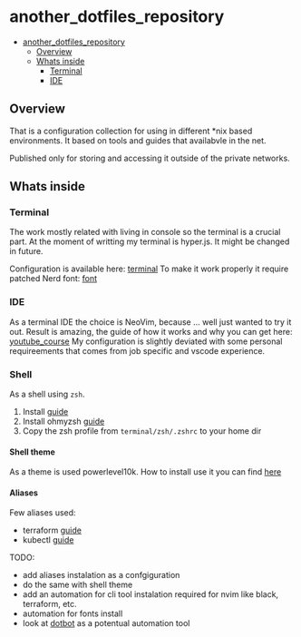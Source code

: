 # another_dotfiles_repository

<!--toc:start-->
- [another_dotfiles_repository](#anotherdotfilesrepository)
  - [Overview](#overview)
  - [Whats inside](#whats-inside)
    - [Terminal](#terminal)
    - [IDE](#ide)
<!--toc:end-->

## Overview

That is a configuration collection for using in different *nix based environments.
It based on tools and guides that availabvle in the net.

Published only for storing and accessing it outside of the private networks.

## Whats inside 

### Terminal 

The work mostly related with living in console so the terminal is a crucial part.
At the moment of writting my terminal is hyper.js. It might be changed in future.

Configuration is available here: [terminal](terminal/hyper/config/hyper.js)
To make it work properly it require patched Nerd font: [font](terminal/fonts/README.md)

### IDE

As a terminal IDE the choice is NeoVim, because ... well just wanted to try it out.
Result is amazing, the guide of how it works and why you can get here: [youtube_course](https://www.youtube.com/watch?v=zHTeCSVAFNY&list=PLsz00TDipIffreIaUNk64KxTIkQaGguqn)
My configuration is slightly deviated with some personal requireements that comes from job specific and vscode experience.


### Shell 

As a shell using `zsh`.
1. Install [guide](https://github.com/ohmyzsh/ohmyzsh/wiki/Installing-ZSH)
2. Install ohmyzsh [guide](https://github.com/ohmyzsh/ohmyzsh?tab=readme-ov-file#basic-installation)
3. Copy the zsh profile from `terminal/zsh/.zshrc` to your home dir

#### Shell theme 

As a theme is used powerlevel10k. How to install use it you can find [here](https://github.com/romkatv/powerlevel10k)

#### Aliases

Few aliases used:
- terraform [guide](https://github.com/zer0beat/terraform-aliases)
- kubectl [guide](https://github.com/ahmetb/kubectl-aliases)


TODO:
- add aliases instalation as a confgiguration
- do the same with shell theme
- add an automation for cli tool instalation required for nvim like black, terraform, etc.
- automation for fonts install
- look at [dotbot](https://github.com/anishathalye/dotbot) as a potentual automation tool
